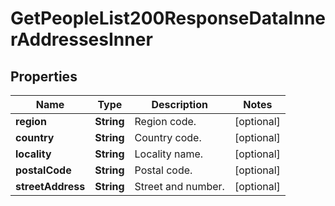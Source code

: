 

# GetPeopleList200ResponseDataInnerAddressesInner


## Properties

| Name | Type | Description | Notes |
|------------ | ------------- | ------------- | -------------|
|**region** | **String** | Region code. |  [optional] |
|**country** | **String** | Country code. |  [optional] |
|**locality** | **String** | Locality name. |  [optional] |
|**postalCode** | **String** | Postal code. |  [optional] |
|**streetAddress** | **String** | Street and number. |  [optional] |



